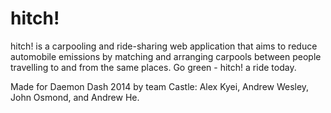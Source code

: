 hitch!
==================

hitch! is a carpooling and ride-sharing web application that aims to reduce automobile emissions by matching and arranging carpools between people travelling to and from the same places. Go green - hitch! a ride today.

Made for Daemon Dash 2014 by team Castle: Alex Kyei, Andrew Wesley, John Osmond, and Andrew He.
